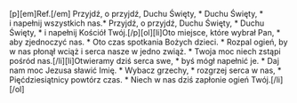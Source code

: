[p][em]Ref.[/em] Przyjdź, o przyjdź, Duchu Święty, * Duchu Święty, * i napełnij wszystkich nas.* Przyjdź, o przyjdź, Duchu Święty, * Duchu Święty, * i napełnij Kościół Twój.[/p][ol][li]Oto miejsce, które wybrał Pan, * aby zjednoczyć nas. * Oto czas spotkania Bożych dzieci. * Rozpal ogień, by w nas płonął wciąż i serca nasze w jedno zwiąż. * Twoja moc niech zstąpi pośród nas.[/li][li]Otwieramy dziś serca swe, * byś mógł napełnić je. * Daj nam moc Jezusa sławić Imię. * Wybacz grzechy, * rozgrzej serca w nas, * Pięćdziesiątnicy powtórz czas. * Niech w nas dziś zapłonie ogień Twój.[/li][/ol]